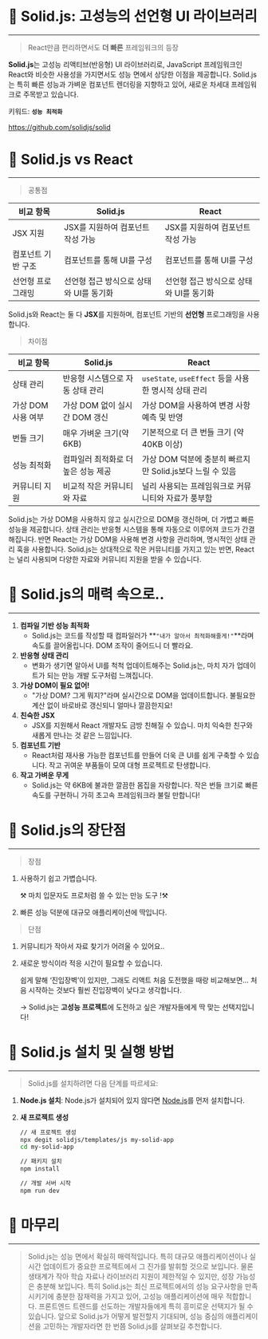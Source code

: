 # 🔭 Solid.js: 고성능의 선언형 UI 라이브러리

---

> React만큼 편리하면서도 **더 빠른** 프레임워크의 등장
> 


**Solid.js**는 고성능 리액티브(반응형) UI 라이브러리로, JavaScript 프레임워크인 React와 비슷한 사용성을 가지면서도 성능 면에서 상당한 이점을 제공합니다. Solid.js는 특히 빠른 성능과 가벼운 컴포넌트 렌더링을 지향하고 있어, 새로운 차세대 프레임워크로 주목받고 있습니다. 

키워드: **`성능 최적화`** 


https://github.com/solidjs/solid

# 🔭 Solid.js vs React

---

> 공통점
> 

| 비교 항목 | Solid.js | React |
| --- | --- | --- |
| JSX 지원 | JSX를 지원하여 컴포넌트 작성 가능 | JSX를 지원하여 컴포넌트 작성 가능 |
| 컴포넌트 기반 구조 | 컴포넌트를 통해 UI를 구성 | 컴포넌트를 통해 UI를 구성 |
| 선언형 프로그래밍 | 선언형 접근 방식으로 상태와 UI를 동기화 | 선언형 접근 방식으로 상태와 UI를 동기화 |


Solid.js와 React는 둘 다 **JSX**를 지원하며, 컴포넌트 기반의 **선언형** 프로그래밍을 사용합니다. 


> 차이점
> 

| 비교 항목 | Solid.js | React |
| --- | --- | --- |
| 상태 관리 | 반응형 시스템으로 자동 상태 관리 | `useState`, `useEffect` 등을 사용한 명시적 상태 관리 |
| 가상 DOM 사용 여부 | 가상 DOM 없이 실시간 DOM 갱신 | 가상 DOM을 사용하여 변경 사항 예측 및 반영 |
| 번들 크기 | 매우 가벼운 크기(약 6KB) | 기본적으로 더 큰 번들 크기 (약 40KB 이상) |
| 성능 최적화 | 컴파일러 최적화로 더 높은 성능 제공 | 가상 DOM 덕분에 충분히 빠르지만 Solid.js보다 느릴 수 있음 |
| 커뮤니티 지원 | 비교적 작은 커뮤니티와 자료 | 널리 사용되는 프레임워크로 커뮤니티와 자료가 풍부함 |


Solid.js는 가상 DOM을 사용하지 않고 실시간으로 DOM을 갱신하며, 더 가볍고 빠른 성능을 제공합니다. 상태 관리는 반응형 시스템을 통해 자동으로 이루어져 코드가 간결해집니다. 반면 React는 가상 DOM을 사용해 변경 사항을 관리하며, 명시적인 상태 관리 훅을 사용합니다. Solid.js는 상대적으로 작은 커뮤니티를 가지고 있는 반면, React는 널리 사용되며 다양한 자료와 커뮤니티 지원을 받을 수 있습니다. 



# 🔎 Solid.js의 매력 속으로..

---


1. **컴파일 기반 성능 최적화**
    - Solid.js는 코드를 작성할 때 컴파일러가 **`"내가 알아서 최적화해줄게!"`**라며 속도를 끌어올립니다. DOM 조작이 줄어드니 더 빨라요.
2. **반응형 상태 관리**
    - 변화가 생기면 알아서 UI를 척척 업데이트해주는 Solid.js는, 마치 자가 업데이트가 되는 만능 개발 도구처럼 느껴집니다.
3. **가상 DOM이 필요 없어!**
    - "가상 DOM? 그게 뭐지?"라며 실시간으로 DOM을 업데이트합니다. 불필요한 계산 없이 바로바로 갱신되니 얼마나 깔끔한지요!
4. **친숙한 JSX**
    - JSX를 지원해서 React 개발자도 금방 친해질 수 있습니. 마치 익숙한 친구와 새롭게 만나는 것 같은 느낌입니다.
5. **컴포넌트 기반**
    - React처럼 재사용 가능한 컴포넌트를 만들어 더욱 큰 UI를 쉽게 구축할 수 있습니다. 작고 귀여운 부품들이 모여 대형 프로젝트로 탄생합니다.
6. **작고 가벼운 무게**
    - Solid.js는 약 6KB에 불과한 깔끔한 몸집을 자랑합니다. 작은 번들 크기로 빠른 속도를 구현하니 가히 초고속 프레임워크라 불릴 만합니다!


# 🔭 Solid.js의 장단점

---

> 장점
> 
1. 사용하기 쉽고 가볍습니다. 
    
    ⚒️ 마치 입문자도 프로처럼 쓸 수 있는 만능 도구 !⚒️
    
2. 빠른 성능 덕분에 대규모 애플리케이션에 딱입니다.

> 단점
> 
1. 커뮤니티가 작아서 자료 찾기가 어려울 수 있어요..
2. 새로운 방식이라 적응 시간이 필요할 수 있습니다.
    
    쉽게 말해 ‘진입장벽’이 있지만, 그래도 리액트 처음 도전했을 때랑 비교해보면… 처음 시작하는 것보다 훨씬 진입장벽이 낮다고 생각합니다.
    
    → Solid.js는 **고성능 프로젝트**에 도전하고 싶은 개발자들에게 딱 맞는 선택지입니다!
    

# 🔭 Solid.js 설치 및 실행 방법

---

> Solid.js를 설치하려면 다음 단계를 따르세요:
> 
1. **Node.js 설치**: Node.js가 설치되어 있지 않다면 [Node.js](https://nodejs.org/)를 먼저 설치합니다.
2. **새 프로젝트 생성**
    
    ```bash
    // 새 프로젝트 생성
    npx degit solidjs/templates/js my-solid-app
    cd my-solid-app
    
    // 패키지 설치
    npm install
    
    // 개발 서버 시작
    npm run dev
    ```
    

# 📝 마무리

---

> Solid.js는 성능 면에서 확실히 매력적입니다. 특히 대규모 애플리케이션이나 실시간 업데이트가 중요한 프로젝트에서 그 진가를 발휘할 것으로 보입니다. 물론 생태계가 작아 학습 자료나 라이브러리 지원이 제한적일 수 있지만, 성장 가능성은 충분해 보입니다. 특히 Solid.js는 최신 프로젝트에서의 성능 요구사항을 만족시키기에 충분한 잠재력을 가지고 있어, 고성능 애플리케이션에 매우 적합합니다. 프론트엔드 트렌드를 선도하는 개발자들에게 특히 흥미로운 선택지가 될 수 있습니다. 앞으로 Solid.js가 어떻게 발전할지 기대되며, 성능 중심의 애플리케이션을 고민하는 개발자라면 한 번쯤 Solid.js를 살펴보길 추천합니다.


